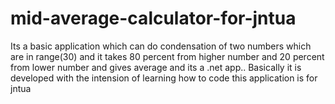# mid-average-calculator-for-jntua
Its a basic application which can do condensation of two numbers which are in range(30) and it takes 80 percent from higher number and 20 percent from lower number and gives average and its a .net app..
Basically it is developed with the intension of learning how to code 
this application is for jntua

